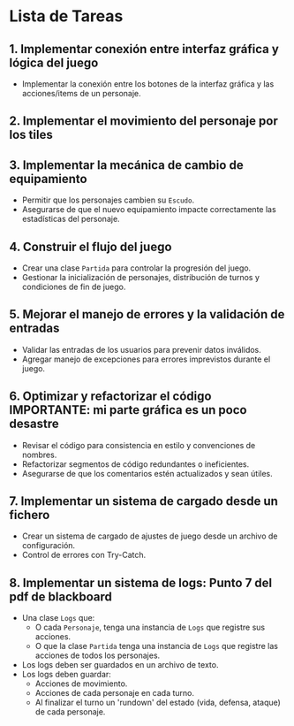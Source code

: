 # Lista de Tareas

## 1. Implementar conexión entre interfaz gráfica y lógica del juego

- Implementar la conexión entre los botones de la interfaz gráfica y las acciones/items de un personaje.

## 2. Implementar el movimiento del personaje por los tiles

## 3. Implementar la mecánica de cambio de equipamiento

- Permitir que los personajes cambien su `Escudo`.
- Asegurarse de que el nuevo equipamiento impacte correctamente las estadísticas del personaje.

## 4. Construir el flujo del juego

- Crear una clase `Partida` para controlar la progresión del juego.
- Gestionar la inicialización de personajes, distribución de turnos y condiciones de fin de juego.

## 5. Mejorar el manejo de errores y la validación de entradas

- Validar las entradas de los usuarios para prevenir datos inválidos.
- Agregar manejo de excepciones para errores imprevistos durante el juego.

## 6. Optimizar y refactorizar el código **IMPORTANTE: mi parte gráfica es un poco desastre**

- Revisar el código para consistencia en estilo y convenciones de nombres.
- Refactorizar segmentos de código redundantes o ineficientes.
- Asegurarse de que los comentarios estén actualizados y sean útiles.

## 7. Implementar un sistema de cargado desde un fichero

- Crear un sistema de cargado de ajustes de juego desde un archivo de configuración.
- Control de errores con Try-Catch.

## 8. Implementar un sistema de logs: **Punto 7 del pdf de blackboard**

- Una clase `Logs` que:
  - O cada `Personaje`, tenga una instancia de `Logs` que registre sus acciones.
  - O que la clase `Partida` tenga una instancia de `Logs` que registre las acciones de todos los personajes.
- Los logs deben ser guardados en un archivo de texto.
- Los logs deben guardar:
  - Acciones de movimiento.
  - Acciones de cada personaje en cada turno.
  - Al finalizar el turno un 'rundown' del estado (vida, defensa, ataque) de cada personaje.
